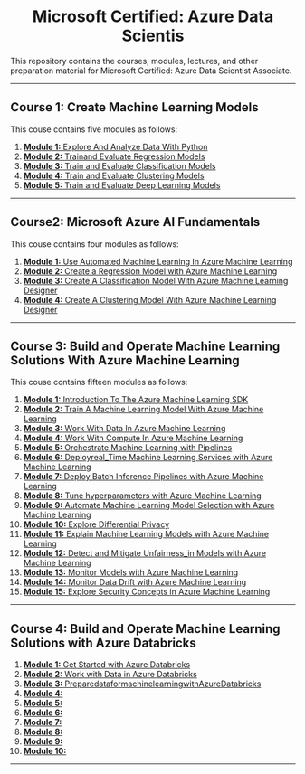 <center> <h1>  Microsoft Certified: Azure Data Scientis  </h1> </center>

This repository contains the courses, modules, lectures, and other preparation material for Microsoft Certified: Azure Data Scientist Associate.

<hr>

## Course 1: Create Machine Learning Models

This couse contains five modules as follows:

1. [**Module 1:** Explore And Analyze Data With Python](https://github.com/ImranNust/MicrosoftCertified_AzureDataScientis/blob/main/Course1_CreateMachineLearningModels/Course1_Module1_ExploreAndAnalyzeDataWithPython.ipynb)
2. [**Module 2:** Trainand Evaluate Regression Models](https://github.com/ImranNust/MicrosoftCertified_AzureDataScientis/blob/main/Course1_CreateMachineLearningModels/Course1_Module2TrainandEvaluateRegressionModels.ipynb)
3. [**Module 3:** Train and Evaluate Classification Models](https://github.com/ImranNust/MicrosoftCertified_AzureDataScientis/blob/main/Course1_CreateMachineLearningModels/Course1_Module3TrainandEvaluateClassificationModels.ipynb)
4. [**Module 4:** Train and Evaluate Clustering Models](https://github.com/ImranNust/MicrosoftCertified_AzureDataScientis/blob/main/Course1_CreateMachineLearningModels/Course1_Module4TrainandEvaluateClusteringModels.ipynb)
5. [**Module 5:** Train and Evaluate Deep Learning Models](https://github.com/ImranNust/MicrosoftCertified_AzureDataScientis/blob/main/Course1_CreateMachineLearningModels/Course1_Module5TrainAndEvaluateDeepLearningModels.ipynb)

<hr>

## Course2: Microsoft Azure AI Fundamentals

This couse contains four modules as follows:

1. [**Module 1:** Use Automated Machine Learning In Azure Machine Learning](https://github.com/ImranNust/MicrosoftCertified_AzureDataScientis/blob/main/Course2_MicrosoftAzureAIFundamentals/Course2_Module1_UseAutomatedMachineLearningInAzureMachineLearning.ipynb)
2. [**Module 2:** Create a Regression Model with Azure Machine Learning](https://github.com/ImranNust/MicrosoftCertified_AzureDataScientis/blob/main/Course2_MicrosoftAzureAIFundamentals/Course2_Module2_CreateARegressionModelWithAzureMachineLearning.ipynb)
3. [**Module 3:** Create A Classification Model With Azure Machine Learning Designer](https://github.com/ImranNust/MicrosoftCertified_AzureDataScientis/blob/main/Course2_MicrosoftAzureAIFundamentals/Course2_Module3CreateAClassificationModelWithAzureMachineLearningDesigner.ipynb)
4. [**Module 4:** Create A Clustering Model With Azure Machine Learning Designer](https://github.com/ImranNust/MicrosoftCertified_AzureDataScientis/blob/main/Course2_MicrosoftAzureAIFundamentals/Course2_Module4CreateAClusteriingModelWithAzureMachineLearningDesigner.ipynb)

<hr>

## Course 3: Build and Operate Machine Learning Solutions With Azure Machine Learning

This couse contains fifteen modules as follows:

1. [**Module 1:** Introduction To The Azure Machine Learning SDK](https://github.com/ImranNust/MicrosoftCertified_AzureDataScientis/blob/main/Course3_BuildandOperateMachineLearningSolutionsWithAzureMachineLearning/Course3_Module1IntroductionToTheAzureMachineLearningSDK.ipynb)
2. [**Module 2:** Train A Machine Learning Model With Azure Machine Learning](https://github.com/ImranNust/MicrosoftCertified_AzureDataScientis/blob/main/Course3_BuildandOperateMachineLearningSolutionsWithAzureMachineLearning/Course3_Module2TrainAMachineLearningModelWithAzureMachineLearning.ipynb)
3. [**Module 3:** Work With Data In Azure Machine Learning](https://github.com/ImranNust/MicrosoftCertified_AzureDataScientis/blob/main/Course3_BuildandOperateMachineLearningSolutionsWithAzureMachineLearning/Course3_Module3WorkWithDataInAzureMachineLearning.ipynb)
4. [**Module 4:** Work With Compute In Azure Machine Learning](https://github.com/ImranNust/MicrosoftCertified_AzureDataScientis/blob/main/Course3_BuildandOperateMachineLearningSolutionsWithAzureMachineLearning/Course3_Module4WorkWithComputeInAzureMachineLearning.ipynb)
5. [**Module 5:** Orchestrate Machine Learning with Pipelines](https://github.com/ImranNust/MicrosoftCertified_AzureDataScientis/blob/main/Course3_BuildandOperateMachineLearningSolutionsWithAzureMachineLearning/Course3_Module5Orchestratemachinelearningwithpipelines.ipynb)
6. [**Module 6:** Deployreal_Time Machine Learning Services with Azure Machine Learning](https://github.com/ImranNust/MicrosoftCertified_AzureDataScientis/blob/main/Course3_BuildandOperateMachineLearningSolutionsWithAzureMachineLearning/Course3_Module6Deployreal_timemachinelearningserviceswithAzureMachineLearning.ipynb)
7. [**Module 7:** Deploy Batch Inference Pipelines with Azure Machine Learning](https://github.com/ImranNust/MicrosoftCertified_AzureDataScientis/blob/main/Course3_BuildandOperateMachineLearningSolutionsWithAzureMachineLearning/Course3_Module7DeploybatchinferencepipelineswithAzureMachineLearning.ipynb)
8. [**Module 8:** Tune hyperparameters with Azure Machine Learning](https://github.com/ImranNust/MicrosoftCertified_AzureDataScientis/blob/main/Course3_BuildandOperateMachineLearningSolutionsWithAzureMachineLearning/Course3_Module8TunehyperparameterswithAzureMachineLearning.ipynb)
9. [**Module 9:** Automate Machine Learning Model Selection with Azure Machine Learning](https://github.com/ImranNust/MicrosoftCertified_AzureDataScientis/blob/main/Course3_BuildandOperateMachineLearningSolutionsWithAzureMachineLearning/Course3_Module9AutomatemachinelearningmodelselectionwithAzureMachineLearning.ipynb)
10. [**Module 10:** Explore Differential Privacy](https://github.com/ImranNust/MicrosoftCertified_AzureDataScientis/blob/main/Course3_BuildandOperateMachineLearningSolutionsWithAzureMachineLearning/Course3_Module10Exploredifferentialprivacy.ipynb)
11. [**Module 11:** Explain Machine Learning Models with Azure Machine Learning](https://github.com/ImranNust/MicrosoftCertified_AzureDataScientis/blob/main/Course3_BuildandOperateMachineLearningSolutionsWithAzureMachineLearning/Course3_Module11ExplainmachinelearningmodelswithAzureMachineLearning.ipynb)
12. [**Module 12:** Detect and Mitigate Unfairness_in Models with Azure Machine Learning](https://github.com/ImranNust/MicrosoftCertified_AzureDataScientis/blob/main/Course3_BuildandOperateMachineLearningSolutionsWithAzureMachineLearning/Course3_Module12Detectandmitigateunfairness_inmodelswithAzureMachineLearning.ipynb)
13. [**Module 13:** Monitor Models with Azure Machine Learning](https://github.com/ImranNust/MicrosoftCertified_AzureDataScientis/blob/main/Course3_BuildandOperateMachineLearningSolutionsWithAzureMachineLearning/Course3_Module13MonitormodelswithAzureMachineLearning.ipynb)
14. [**Module 14:** Monitor Data Drift with Azure Machine Learning](https://github.com/ImranNust/MicrosoftCertified_AzureDataScientis/blob/main/Course3_BuildandOperateMachineLearningSolutionsWithAzureMachineLearning/Course3_Module14MonitordatadriftwithAzureMachineLearning.ipynb)
15. [**Module 15:** Explore Security Concepts in Azure Machine Learning](https://github.com/ImranNust/MicrosoftCertified_AzureDataScientis/blob/main/Course3_BuildandOperateMachineLearningSolutionsWithAzureMachineLearning/Course3_Module15ExploresecurityconceptsinAzureMachineLearning.ipynb)

<hr>


## Course 4: Build and Operate Machine Learning Solutions with Azure Databricks

1. [**Module 1:** Get Started with Azure Databricks](https://github.com/ImranNust/MicrosoftCertified_AzureDataScientis/blob/main/Course4_BuildandOperateMachineLearningSolutionswithAzureDatabricks/Course4_Module1GetstartedwithAzureDatabricks.ipynb)
2. [**Module 2:** Work with Data in Azure Databricks ](https://github.com/ImranNust/MicrosoftCertified_AzureDataScientis/blob/main/Course4_BuildandOperateMachineLearningSolutionswithAzureDatabricks/Course4_Module2WorkwithdatainAzureDatabricks.ipynb)
3. [**Module 3:** PreparedataformachinelearningwithAzureDatabricks](https://github.com/ImranNust/MicrosoftCertified_AzureDataScientis/blob/main/Course4_BuildandOperateMachineLearningSolutionswithAzureDatabricks/Course4_Module3PreparedataformachinelearningwithAzureDatabricks.ipynb)
4. [**Module 4:** ]()
5. [**Module 5:** ]()
6. [**Module 6:** ]()
7. [**Module 7:** ]()
8. [**Module 8:** ]()
9. [**Module 9:** ]()
10. [**Module 10:** ]()

<hr>
